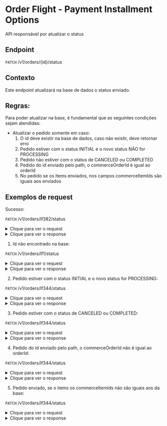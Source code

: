 # Order Flight - Payment Installment Options

API responsável por atualizar o status

## Endpoint

`PATCH` /v1/orders/{id}/status


## Contexto

Este endpoint atualizará na base de dados o status enviado.

## Regras:

Para poder atualizar na base, é fundamental que as seguintes condições sejam atendidas:


- Atualizar o pedido somente em caso: 
  1. O id deve existir na base de dados, caso não existir, deve retornar erro
  2. Pedido estiver com o status INITIAL e o novo status NÃO for PROCESSING
  3. Pedido não estiver com o status de CANCELED ou COMPLETED
  4. Pedido do id enviado pelo path, o commerceOrderId é igual ao orderId
  5. No pedido se os items enviados, nos campos commerceItemIds são iguais aos enviados

## Exemplos de request

Sucesso:

`PATCH` /v1/orders/lf382/status

<details>
    <summary>Clique para ver o request</summary>
    <pre>
{
  "orderId": "o12596228",
  "items": [
    {
      "id": "CVCFLIGHT",
      "commerceItemId": "ci15026231342651",
      "status": {
        "code": "LIVPNR-1027",
        "message": "CANCELLED",
        "details": "Item reprocessado manualmente"
      },
      "reason": "Item cancelado automaticamente",
      "user": "CANCEL"
    },
    {
      "id": "CVCFLIGHTTAX",
      "commerceItemId": "ci19531291232152",
      "status": {
        "code": "LIVPNR-1027",
        "message": "CANCELLED",
        "details": "Item reprocessado manualmente"
      },
      "reason": "Item cancelado automaticamente",
      "user": "CANCEL"
    }
  ]
}
</pre>
</details>

<details>
    <summary>Clique para ver o response</summary>
    <pre>
{
    "id": "lf30",
    "commerceOrderId": "o1002",
    "partnerOrderId": "5010",
    "partnerCode": "cvc",
    "submittedDate": "2023-09-21T14:49:01",
    "expirationDate": "2023-09-21T14:49:01",
    "transactionId": "uuid",
    "status": {
        "code": "LIVPNR-9001",
        "description": "CANCELED",
        "details": null
    },
    "price": {
        "amount": 1999.99,
        "pointsAmount": 20000
    },
    "items": [
        {
            "commerceItemId": "ci16238303923791",
            "skuId": "cvc_flight",
            "productId": "flight",
            "quantity": 1,
            "externalCoupon": "cupon10",
            "productType": "flight",
            "price": {
                "amount": 1500,
                "pointsAmount": 15000
            },
            "travelInfo": {
                "type": "ROUND_TRIP",
                "reservationCode": "YD5WK",
                "adultQuantity": 2,
                "childQuantity": 0,
                "babyQuantity": 0,
                "typeClass": "ECONOMIC",
                "voucher": "link.voucher.com.br",
                "paxs": [
                    {
                        "type": "ADULT",
                        "firstName": "LIVELO",
                        "lastName": "MOCK",
                        "birthDate": "1995-10-10",
                        "document": [
                            {
                                "id": 30,
                                "documentNumber": "12332112312",
                                "type": "CPF",
                                "issueDate": "12-12-2023",
                                "issuingCountry": "Brasil",
                                "expirationDate": "01-01-2024",
                                "residenceCountry": "Brasil"
                            }
                        ],
                        "email": "email@gmail.com",
                        "areaCode": "54",
                        "phone": "999991030"
                    }
                ]
            },
            "segments": [
                {
                    "partnerId": "a.sadsa84s",
                    "step": "0",
                    "stops": 0,
                    "flightDuration": 30,
                    "originIata": "GIG",
                    "originDescription": "Rio de Janeiro, Galeao - RJ - Brasil",
                    "destinationIata": "GUA",
                    "destinationDescription": "Guarulhos - SP - Brasil",
                    "departureDate": "2024-09-21T15:45:00",
                    "arrivalDate": "2024-09-21T16:15:00",
                    "flightsLegs": [
                        {
                            "flightNumber": "1045",
                            "flightDuration": 25,
                            "airline": "GOL",
                            "managedBy": "GOL",
                            "operatedBy": "GOL",
                            "timeToWait": "10",
                            "originIata": "GIG",
                            "originDescription": "Rio de Janeiro, Galeao - RJ - Brasil",
                            "destinationIata": "GUA",
                            "destinationDescription": "Guarulhos - SP - Brasil",
                            "departureDate": "2024-09-21T15:45:00",
                            "arrivalDate": "2024-09-21T16:15:00",
                            "type": "FINAL"
                        }
                    ],
                    "luggages": [
                        {
                            "type": "BAG",
                            "description": "Bagagem despachada"
                        },
                        {
                            "type": "HAND",
                            "description": "Bagagem de mão"
                        }
                    ],
                    "cancelationRules": [
                        {
                            "type": "2",
                            "description": "Cancelamento parcial com menos de 48h"
                        },
                        {
                            "type": "1",
                            "description": "Cancelamento reembolsábel até  2 dias antes"
                        }
                    ],
                    "changeRules": [
                        {
                            "type": "1",
                            "description": "Não permite cancelamento"
                        }
                    ]
                },
                {
                    "partnerId": "a.sadsa84s4ds",
                    "step": "0",
                    "stops": 0,
                    "flightDuration": 30,
                    "originIata": "POA",
                    "originDescription": "Guarulhos - SP - Brasil",
                    "destinationIata": "GIG",
                    "destinationDescription": "Rio de Janeiro, Galeao - RJ - Brasil",
                    "departureDate": "2024-09-21T15:45:00",
                    "arrivalDate": "2024-09-21T16:15:00",
                    "flightsLegs": [
                        {
                            "flightNumber": "1045",
                            "flightDuration": 25,
                            "airline": "GOL",
                            "managedBy": "GOL",
                            "operatedBy": "GOL",
                            "timeToWait": "10",
                            "originIata": "GUA",
                            "originDescription": "Guarulhos - SP - Brasil",
                            "destinationIata": "GIG",
                            "destinationDescription": "Rio de Janeiro, Galeao - RJ - Brasil",
                            "departureDate": "2024-09-21T15:45:00",
                            "arrivalDate": "2024-09-21T16:15:00",
                            "type": "FINAL"
                        }
                    ],
                    "luggages": [
                        {
                            "type": "HAND",
                            "description": "Bagagem de mão"
                        },
                        {
                            "type": "BAG",
                            "description": "Bagagem despachada"
                        }
                    ],
                    "cancelationRules": [
                        {
                            "type": "2",
                            "description": "Cancelamento parcial com menos de 48h"
                        },
                        {
                            "type": "1",
                            "description": "Cancelamento reembolsábel até  2 dias antes"
                        }
                    ],
                    "changeRules": [
                        {
                            "type": "1",
                            "description": "Não permite cancelamento"
                        }
                    ]
                }
            ]
        },
        {
            "commerceItemId": "ci13406264327442",
            "skuId": "cvc_flight_tax",
            "productId": "flight",
            "quantity": 1,
            "externalCoupon": "cupon10",
            "productType": "flight",
            "price": {
                "amount": 499.99,
                "pointsAmount": 5000
            },
            "travelInfo": null,
            "segments": []
        }
    ]
}
</pre>
</details>

1. Id não encontrado na base:

`PATCH` /v1/orders/lf1/status

<details>
    <summary>Clique para ver o request</summary>
    <pre>
{
  "orderId": "o12596228",
  "items": [
    {
      "id": "CVCFLIGHT",
      "commerceItemId": "ci15026231342651",
      "status": {
        "code": "LIVPNR-1027",
        "message": "CANCELLED",
        "details": "Item reprocessado manualmente"
      },
      "reason": "Item cancelado automaticamente",
      "user": "CANCEL"
    },
    {
      "id": "CVCFLIGHTTAX",
      "commerceItemId": "ci19531291232152",
      "status": {
        "code": "LIVPNR-1027",
        "message": "CANCELLED",
        "details": "Item reprocessado manualmente"
      },
      "reason": "Item cancelado automaticamente",
      "user": "CANCEL"
    }
  ]
}
</pre>
</details>

<details>
    <summary>Clique para ver o response</summary>
    <pre>
{
    "code": "OFCONFIRMATION000",
    "title": "Ordem não encontrada",
    "description": "Ordem não foi encontrada na base de dados"
}
</pre>
</details>

2. Pedido estiver com o status INITIAL e o novo status for PROCESSING:

`PATCH` /v1/orders/lf344/status

<details>
    <summary>Clique para ver o request</summary>
    <pre>
{
  "orderId": "o1002",
  "items": [
    {
      "id": "CVCFLIGHT",
      "commerceItemId": "ci16238303923791",
      "reason": "string",
      "user": "string",
      "status": {
        "code": "LIVPNR-1007",
        "message": "PROCESS",
        "details": "PROCESS"
      }
    },{
      "id": "CVCFLIGHTTAX",
      "commerceItemId": "ci13406264327442",
      "reason": "string",
      "user": "string",
      "status": {
        "code": "LIVPNR-1007",
        "message": "PROCESS",
        "details": "PROCESS"
      }
    }
  ]
}
</pre>
</details>

<details>
    <summary>Clique para ver o response</summary>
    <pre>
{
    "code": "OFUPDATESTATUS003",
    "title": "Pedido com status INITIAL não pode alterar o status para Processando",
    "description": "Pedido com status INITIAL não pode alterar o status para Processando"
}
</pre>
</details>

3. Pedido estiver com o status de CANCELED ou COMPLETED:

`PATCH` /v1/orders/lf344/status

<details>
    <summary>Clique para ver o request</summary>
    <pre>
{
  "orderId": "o1002",
  "items": [
    {
      "id": "CVCFLIGHTTAX",
      "commerceItemId": "ci16238303923791",
      "reason": "string",
      "user": "string",
      "status": {
        "code": "LIVPNR-9001",
        "message": "CANCELED",
        "details": "CANCELED"
      }
    },{
      "id": "CVCFLIGHT",
      "commerceItemId": "ci13406264327442",
      "reason": "string",
      "user": "string",
      "status": {
        "code": "LIVPNR-9001",
        "message": "CANCELED",
        "details": "CANCELED"
      }
    }
  ]
}
</pre>
</details>

<details>
    <summary>Clique para ver o response</summary>
    <pre>
{
    "code": "OFUPDATESTATUS004",
    "title": "O pedido com status Cancelado / Completo, não pode alterar o pedido",
    "description": "O pedido com status Cancelado / Completo, não pode alterar o pedido"
}
</pre>
</details>

4. Pedido do id enviado pelo path, o commerceOrderId não é igual ao orderId:

`PATCH` /v1/orders/lf344/status

<details>
    <summary>Clique para ver o request</summary>
    <pre>
{
  "orderId": "1",
  "items": [
    {
      "id": "CVCFLIGHTTAX",
      "commerceItemId": "ci16238303923791",
      "reason": "string",
      "user": "string",
      "status": {
        "code": "LIVPNR-9001",
        "message": "CANCELED",
        "details": "CANCELED"
      }
    },{
      "id": "CVCFLIGHT",
      "commerceItemId": "ci13406264327442",
      "reason": "string",
      "user": "string",
      "status": {
        "code": "LIVPNR-9001",
        "message": "CANCELED",
        "details": "CANCELED"
      }
    }
  ]
}
</pre>
</details>

<details>
    <summary>Clique para ver o response</summary>
    <pre>
{
    "code": "OFUPDATESTATUS001",
    "title": "CommerceOrderId e orderId não são iguais",
    "description": "CommerceOrderId e orderId não são iguais"
}
</pre>
</details>

5. Pedido enviado, se o items os commerceItemIds não são iguais aos da base:

`PATCH` /v1/orders/lf344/status

<details>
    <summary>Clique para ver o request</summary>
    <pre>
{
  "orderId": "o1002",
  "items": [
    {
      "id": "CVCFLIGHTTAX",
      "commerceItemId": "1",
      "reason": "string",
      "user": "string",
      "status": {
        "code": "LIVPNR-9001",
        "message": "CANCELED",
        "details": "CANCELED"
      }
    },{
      "id": "CVCFLIGHT",
      "commerceItemId": "ci13406264327442",
      "reason": "string",
      "user": "string",
      "status": {
        "code": "LIVPNR-9001",
        "message": "CANCELED",
        "details": "CANCELED"
      }
    }
  ]
}
</pre>
</details>

<details>
    <summary>Clique para ver o response</summary>
    <pre>
{
    "code": "OFUPDATESTATUS002",
    "title": "CommerceItemId não são iguais com a base",
    "description": "CommerceItemId não são iguais com a base"
}
</pre>
</details>